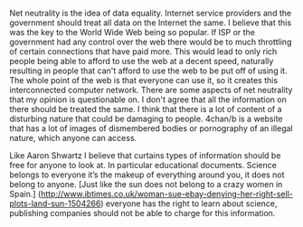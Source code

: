 Net neutrality is the idea of data equality. Internet service providers and the government should treat all data on the Internet the same. I believe that this was the key to the World Wide Web being so popular. If ISP or the government had any control over the web there would be to much throttling of certain connections that have paid more. This would lead to only rich people being able to afford to use the web at a decent speed, naturally resulting in people that can't afford to use the web to be put off of using it. The whole point of the web is that everyone can use it, so it creates this interconnected computer network. There are some aspects of net neutrality that my opinion is questionable on. I don't agree that all the information on there should be treated the same. I think that there is a lot of content of a disturbing nature that could be damaging to people. 4chan/b is a website that has a lot of images of dismembered bodies or pornography of an illegal nature, which anyone can access.

Like Aaron Shwartz I believe that curtains types of information should be free for anyone to look at. In particular educational documents. Science belongs to everyone it’s the makeup of everything around you, it does not belong to anyone. [Just like the sun does not belong to a crazy women in Spain.]
(http://www.ibtimes.co.uk/woman-sue-ebay-denying-her-right-sell-plots-land-sun-1504266)
everyone has the right to learn about science, publishing companies should not be able to charge for this information. 
